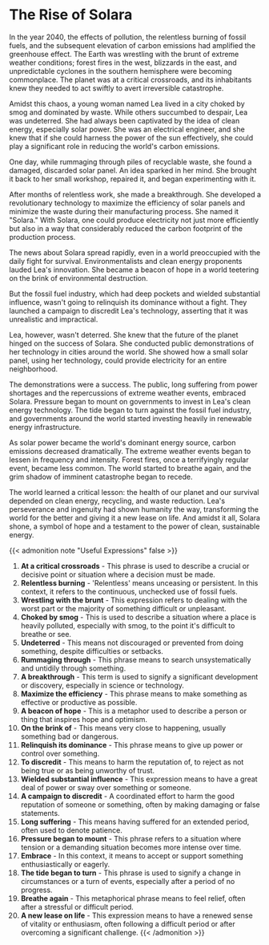 # The Rise of Solara


In the year 2040, the effects of pollution, the relentless burning of fossil fuels, and the subsequent elevation of carbon emissions had amplified the greenhouse effect. The Earth was wrestling with the brunt of extreme weather conditions; forest fires in the west, blizzards in the east, and unpredictable cyclones in the southern hemisphere were becoming commonplace. The planet was at a critical crossroads, and its inhabitants knew they needed to act swiftly to avert irreversible catastrophe.

Amidst this chaos, a young woman named Lea lived in a city choked by smog and dominated by waste. While others succumbed to despair, Lea was undeterred. She had always been captivated by the idea of clean energy, especially solar power. She was an electrical engineer, and she knew that if she could harness the power of the sun effectively, she could play a significant role in reducing the world's carbon emissions.

One day, while rummaging through piles of recyclable waste, she found a damaged, discarded solar panel. An idea sparked in her mind. She brought it back to her small workshop, repaired it, and began experimenting with it.

After months of relentless work, she made a breakthrough. She developed a revolutionary technology to maximize the efficiency of solar panels and minimize the waste during their manufacturing process. She named it "Solara." With Solara, one could produce electricity not just more efficiently but also in a way that considerably reduced the carbon footprint of the production process.

The news about Solara spread rapidly, even in a world preoccupied with the daily fight for survival. Environmentalists and clean energy proponents lauded Lea's innovation. She became a beacon of hope in a world teetering on the brink of environmental destruction.

But the fossil fuel industry, which had deep pockets and wielded substantial influence, wasn't going to relinquish its dominance without a fight. They launched a campaign to discredit Lea's technology, asserting that it was unrealistic and impractical.

Lea, however, wasn't deterred. She knew that the future of the planet hinged on the success of Solara. She conducted public demonstrations of her technology in cities around the world. She showed how a small solar panel, using her technology, could provide electricity for an entire neighborhood.

The demonstrations were a success. The public, long suffering from power shortages and the repercussions of extreme weather events, embraced Solara. Pressure began to mount on governments to invest in Lea's clean energy technology. The tide began to turn against the fossil fuel industry, and governments around the world started investing heavily in renewable energy infrastructure.

As solar power became the world's dominant energy source, carbon emissions decreased dramatically. The extreme weather events began to lessen in frequency and intensity. Forest fires, once a terrifyingly regular event, became less common. The world started to breathe again, and the grim shadow of imminent catastrophe began to recede.

The world learned a critical lesson: the health of our planet and our survival depended on clean energy, recycling, and waste reduction. Lea's perseverance and ingenuity had shown humanity the way, transforming the world for the better and giving it a new lease on life. And amidst it all, Solara shone, a symbol of hope and a testament to the power of clean, sustainable energy.

{{< admonition note "Useful Expressions" false >}}
1. **At a critical crossroads** - This phrase is used to describe a crucial or decisive point or situation where a decision must be made.
2. **Relentless burning** - 'Relentless' means unceasing or persistent. In this context, it refers to the continuous, unchecked use of fossil fuels.
3. **Wrestling with the brunt** - This expression refers to dealing with the worst part or the majority of something difficult or unpleasant.
4. **Choked by smog** - This is used to describe a situation where a place is heavily polluted, especially with smog, to the point it's difficult to breathe or see.
5. **Undeterred** - This means not discouraged or prevented from doing something, despite difficulties or setbacks.
6. **Rummaging through** - This phrase means to search unsystematically and untidily through something.
7. **A breakthrough** - This term is used to signify a significant development or discovery, especially in science or technology.
8. **Maximize the efficiency** - This phrase means to make something as effective or productive as possible.
9. **A beacon of hope** - This is a metaphor used to describe a person or thing that inspires hope and optimism.
10. **On the brink of** - This means very close to happening, usually something bad or dangerous.
11. **Relinquish its dominance** - This phrase means to give up power or control over something.
12. **To discredit** - This means to harm the reputation of, to reject as not being true or as being unworthy of trust.
13. **Wielded substantial influence** - This expression means to have a great deal of power or sway over something or someone.
14. **A campaign to discredit** - A coordinated effort to harm the good reputation of someone or something, often by making damaging or false statements.
15. **Long suffering** - This means having suffered for an extended period, often used to denote patience.
16. **Pressure began to mount** - This phrase refers to a situation where tension or a demanding situation becomes more intense over time.
17. **Embrace** - In this context, it means to accept or support something enthusiastically or eagerly.
18. **The tide began to turn** - This phrase is used to signify a change in circumstances or a turn of events, especially after a period of no progress.
19. **Breathe again** - This metaphorical phrase means to feel relief, often after a stressful or difficult period.
20. **A new lease on life** - This expression means to have a renewed sense of vitality or enthusiasm, often following a difficult period or after overcoming a significant challenge.
{{< /admonition >}}
